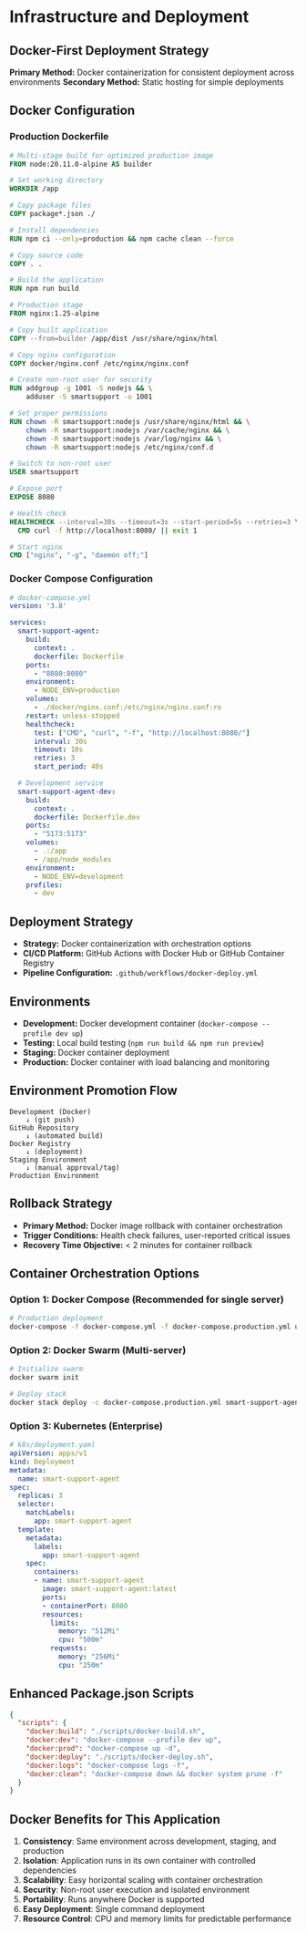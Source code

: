 # Infrastructure and Deployment

## Docker-First Deployment Strategy

**Primary Method:** Docker containerization for consistent deployment across environments
**Secondary Method:** Static hosting for simple deployments

## Docker Configuration

### Production Dockerfile
```dockerfile
# Multi-stage build for optimized production image
FROM node:20.11.0-alpine AS builder

# Set working directory
WORKDIR /app

# Copy package files
COPY package*.json ./

# Install dependencies
RUN npm ci --only=production && npm cache clean --force

# Copy source code
COPY . .

# Build the application
RUN npm run build

# Production stage
FROM nginx:1.25-alpine

# Copy built application
COPY --from=builder /app/dist /usr/share/nginx/html

# Copy nginx configuration
COPY docker/nginx.conf /etc/nginx/nginx.conf

# Create non-root user for security
RUN addgroup -g 1001 -S nodejs && \
    adduser -S smartsupport -u 1001

# Set proper permissions
RUN chown -R smartsupport:nodejs /usr/share/nginx/html && \
    chown -R smartsupport:nodejs /var/cache/nginx && \
    chown -R smartsupport:nodejs /var/log/nginx && \
    chown -R smartsupport:nodejs /etc/nginx/conf.d

# Switch to non-root user
USER smartsupport

# Expose port
EXPOSE 8080

# Health check
HEALTHCHECK --interval=30s --timeout=3s --start-period=5s --retries=3 \
  CMD curl -f http://localhost:8080/ || exit 1

# Start nginx
CMD ["nginx", "-g", "daemon off;"]
```

### Docker Compose Configuration
```yaml
# docker-compose.yml
version: '3.8'

services:
  smart-support-agent:
    build:
      context: .
      dockerfile: Dockerfile
    ports:
      - "8080:8080"
    environment:
      - NODE_ENV=production
    volumes:
      - ./docker/nginx.conf:/etc/nginx/nginx.conf:ro
    restart: unless-stopped
    healthcheck:
      test: ["CMD", "curl", "-f", "http://localhost:8080/"]
      interval: 30s
      timeout: 10s
      retries: 3
      start_period: 40s

  # Development service
  smart-support-agent-dev:
    build:
      context: .
      dockerfile: Dockerfile.dev
    ports:
      - "5173:5173"
    volumes:
      - .:/app
      - /app/node_modules
    environment:
      - NODE_ENV=development
    profiles:
      - dev
```

## Deployment Strategy
- **Strategy:** Docker containerization with orchestration options
- **CI/CD Platform:** GitHub Actions with Docker Hub or GitHub Container Registry
- **Pipeline Configuration:** `.github/workflows/docker-deploy.yml`

## Environments

- **Development:** Docker development container (`docker-compose --profile dev up`)
- **Testing:** Local build testing (`npm run build && npm run preview`)
- **Staging:** Docker container deployment
- **Production:** Docker container with load balancing and monitoring

## Environment Promotion Flow

```
Development (Docker)
    ↓ (git push)
GitHub Repository
    ↓ (automated build)
Docker Registry
    ↓ (deployment)
Staging Environment
    ↓ (manual approval/tag)
Production Environment
```

## Rollback Strategy
- **Primary Method:** Docker image rollback with container orchestration
- **Trigger Conditions:** Health check failures, user-reported critical issues
- **Recovery Time Objective:** < 2 minutes for container rollback

## Container Orchestration Options

### Option 1: Docker Compose (Recommended for single server)
```bash
# Production deployment
docker-compose -f docker-compose.yml -f docker-compose.production.yml up -d
```

### Option 2: Docker Swarm (Multi-server)
```bash
# Initialize swarm
docker swarm init

# Deploy stack
docker stack deploy -c docker-compose.production.yml smart-support-agent
```

### Option 3: Kubernetes (Enterprise)
```yaml
# k8s/deployment.yaml
apiVersion: apps/v1
kind: Deployment
metadata:
  name: smart-support-agent
spec:
  replicas: 3
  selector:
    matchLabels:
      app: smart-support-agent
  template:
    metadata:
      labels:
        app: smart-support-agent
    spec:
      containers:
      - name: smart-support-agent
        image: smart-support-agent:latest
        ports:
        - containerPort: 8080
        resources:
          limits:
            memory: "512Mi"
            cpu: "500m"
          requests:
            memory: "256Mi"
            cpu: "250m"
```

## Enhanced Package.json Scripts
```json
{
  "scripts": {
    "docker:build": "./scripts/docker-build.sh",
    "docker:dev": "docker-compose --profile dev up",
    "docker:prod": "docker-compose up -d",
    "docker:deploy": "./scripts/docker-deploy.sh",
    "docker:logs": "docker-compose logs -f",
    "docker:clean": "docker-compose down && docker system prune -f"
  }
}
```

## Docker Benefits for This Application

1. **Consistency**: Same environment across development, staging, and production
2. **Isolation**: Application runs in its own container with controlled dependencies
3. **Scalability**: Easy horizontal scaling with container orchestration
4. **Security**: Non-root user execution and isolated environment
5. **Portability**: Runs anywhere Docker is supported
6. **Easy Deployment**: Single command deployment
7. **Resource Control**: CPU and memory limits for predictable performance